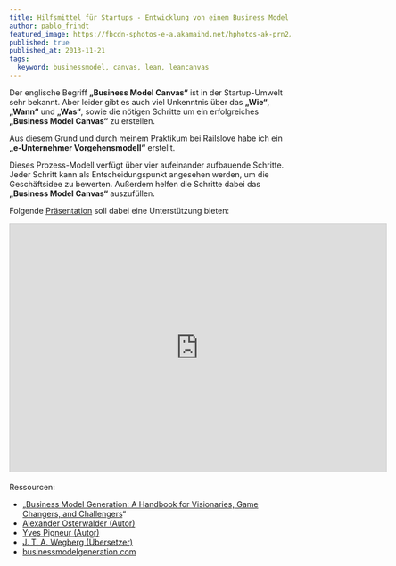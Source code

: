 ```yaml
---
title: Hilfsmittel für Startups - Entwicklung von einem Business Model Canvas
author: pablo_frindt
featured_image: https://fbcdn-sphotos-e-a.akamaihd.net/hphotos-ak-prn2/1465170_763550563670714_1253784169_n.jpg
published: true
published_at: 2013-11-21
tags:
  keyword: businessmodel, canvas, lean, leancanvas
---
```


Der englische Begriff __„Business Model Canvas“__ ist in der Startup-Umwelt sehr bekannt. Aber leider gibt es auch viel Unkenntnis über das __„Wie“__, __„Wann“__ und __„Was“__, sowie die nötigen Schritte um ein erfolgreiches __„Business Model Canvas“__ zu erstellen.

Aus diesem Grund und durch meinem Praktikum bei Railslove habe ich ein __„e-Unternehmer Vorgehensmodell“__ erstellt. 

Dieses Prozess-Modell verfügt über vier aufeinander aufbauende Schritte. Jeder Schritt kann als Entscheidungspunkt angesehen werden, um die Geschäftsidee zu bewerten. Außerdem helfen die Schritte dabei das __„Business Model Canvas“__ auszufüllen.

Folgende <a href="http://www.slideshare.net/pablofrindt/eunternehmer-ein-vorgehensmodell" target="_blank">Präsentation</a> soll dabei eine Unterstützung bieten:

<iframe src="http://www.slideshare.net/slideshow/embed_code/28518764" width="675" height="445" frameborder="1" marginwidth="0" marginheight="0" scrolling="no" style="border:1px solid #CCC;border-width:1px 1px 0;margin-bottom:5px" allowfullscreen></iframe> 

Ressourcen:
<ul>
  <li>„<a href="http://www.amazon.de/gp/product/0470876417/ref=as_li_ss_tl?ie=UTF8&camp=1638&creative=19454&creativeASIN=0470876417&linkCode=as2&tag=startplatz-21" target="_blank">Business Model Generation: A Handbook for Visionaries, Game Changers, and Challengers</a>“</li>
  <li><a href="http://www.amazon.de/s/ref=ntt_athr_dp_sr_1?_encoding=UTF8&field-author=Alexander%20Osterwalder&search-alias=books-de&sort=relevancerank" target="_blank">Alexander Osterwalder (Autor)</a></li>
  <li><a href="http://www.amazon.de/s/ref=ntt_athr_dp_sr_2?_encoding=UTF8&field-author=Yves%20Pigneur&search-alias=books-de&sort=relevancerank" target="_blank">Yves Pigneur (Autor)</a></li>
  <li><a href="http://www.amazon.de/s/ref=ntt_athr_dp_sr_3?_encoding=UTF8&field-author=J.%20T.%20A.%20Wegberg&search-alias=books-de&sort=relevancerank" target="_blank">J. T. A. Wegberg (Übersetzer)</a></li>
  <li><a href="http://www.businessmodelgeneration.com/" target="_blank">businessmodelgeneration.com</a></li>
</ul>